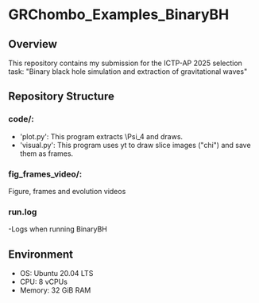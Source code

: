# GRChombo_Examples_BinaryBH
## Overview
This repository contains my submission for the ICTP-AP 2025 selection task: "Binary black hole simulation and extraction of gravitational waves"

## Repository Structure
### code/:
 - 'plot.py': This program extracts \Psi_4 and draws.
- 'visual.py': This program uses yt to draw slice images ("chi") and save them as frames.
 
### fig_frames_video/:
Figure, frames and evolution videos
 
### run.log
 -Logs when running BinaryBH

## Environment
- OS: Ubuntu 20.04 LTS
- CPU: 8 vCPUs
- Memory: 32 GiB RAM
